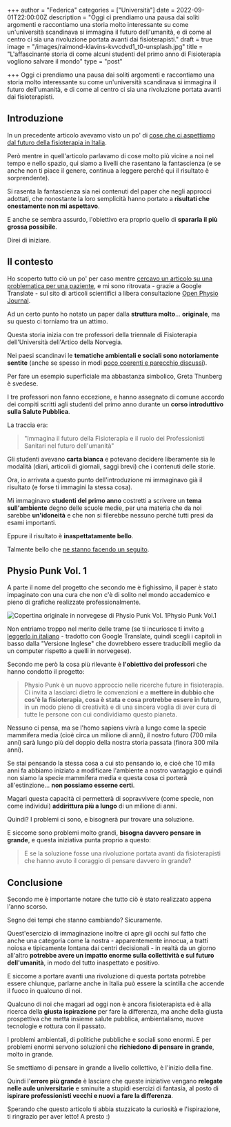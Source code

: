 +++
author = "Federica"
categories = ["Università"]
date = 2022-09-01T22:00:00Z
description = "Oggi ci prendiamo una pausa dai soliti argomenti e raccontiamo una storia molto interessante su come un'università scandinava si immagina il futuro dell'umanità, e di come al centro ci sia una rivoluzione portata avanti dai fisioterapisti."
draft = true
image = "/images/raimond-klavins-kvvcdvd1_t0-unsplash.jpg"
title = "L'affascinante storia di come alcuni studenti del primo anno di Fisioterapia vogliono salvare il mondo"
type = "post"

+++
Oggi ci prendiamo una pausa dai soliti argomenti e raccontiamo una storia molto interessante su come un'università scandinava si immagina il futuro dell'umanità, e di come al centro ci sia una rivoluzione portata avanti dai fisioterapisti.

## Introduzione

In un precedente articolo avevamo visto un po' di [cose che ci aspettiamo dal futuro della fisioterapia in Italia](https://fisioterapisti.org/cosa-c-e-nel-futuro-della-fisioterapia-in-italia/ "Cosa c'è nel futuro della fisioterapia in Italia?").

Però mentre in quell'articolo parlavamo di cose molto più vicine a noi nel tempo e nello spazio, qui siamo a livelli che rasentano la fantascienza (e se anche non ti piace il genere, continua a leggere perché qui il risultato è sorprendente).

Si rasenta la fantascienza sia nei contenuti del paper che negli approcci adottati, che nonostante la loro semplicità hanno portato a **risultati che onestamente non mi aspettavo**.

E anche se sembra assurdo, l'obiettivo era proprio quello di **spararla il più grossa possibile**. 

Direi di iniziare.

## Il contesto

Ho scoperto tutto ciò un po' per caso mentre [cercavo un articolo su una problematica per una paziente](https://fisioterapisti.org/come-ti-informi-dopo-la-laurea/ "Come ti informi dopo la laurea?"), e mi sono ritrovata - grazie a Google Translate - sul sito di articoli scientifici a libera consultazione [Open Physio Journal](https://www.openphysiojournal.com/ "Open Physio Journal | Home").

Ad un certo punto ho notato un paper dalla **struttura molto**... **originale**, ma su questo ci torniamo tra un attimo.

Questa storia inizia con tre professori della triennale di Fisioterapia dell'Università dell'Artico della Norvegia.

Nei paesi scandinavi le **tematiche ambientali e sociali sono notoriamente sentite** (anche se spesso in modi [poco coerenti e parecchio discussi](https://www.ilsole24ore.com/art/petrolio-o-ambiente-paradosso-norvegese-prova-voto-AEvHr0h "Petrolio o ambiente? Il paradosso norvegese alla prova del voto")). 

Per fare un esempio superficiale ma abbastanza simbolico, Greta Thunberg è svedese.

I tre professori non fanno eccezione, e hanno assegnato di comune accordo dei compiti scritti agli studenti del primo anno durante un **corso introduttivo sulla Salute Pubblica**.

La traccia era: 

> "Immagina il futuro della Fisioterapia e il ruolo dei Professionisti Sanitari nel futuro dell'umanità"

Gli studenti avevano **carta bianca** e potevano decidere liberamente sia le modalità (diari, articoli di giornali, saggi brevi) che i contenuti delle storie.

Ora, io arrivata a questo punto dell'introduzione mi immaginavo già il risultato (e forse ti immagini la stessa cosa).

Mi immaginavo **studenti del primo anno** costretti a scrivere un **tema sull'ambiente** degno delle scuole medie, per una materia che da noi sarebbe **un'idoneità** e che non si filerebbe nessuno perché tutti presi da esami importanti.

Eppure il risultato è **inaspettatamente bello**.

Talmente bello che [ne stanno facendo un seguito](https://www.physiospot.com/2022/02/21/physio-punk-volume-2-healthpunk/ "Physiopunk Evolves to Become Healthpunk | Your Chance To Be A Part Of Something Amazing").

## Physio Punk Vol. 1

A parte il nome del progetto che secondo me è fighissimo, il paper è stato impaginato con una cura che non c'è di solito nel mondo accademico e pieno di grafiche realizzate professionalmente.

![Copertina originale in norvegese di Physio Punk Vol. 1](/images/physiopunk_vol1_cover_norsk_thumbnail.webp "Physio Punk Vol. 1")Physio Punk Vol.1

Non entriamo troppo nel merito delle trame (se ti incuriosce ti invito [a leggerlo in italiano](https://www-openphysiojournal-com.translate.goog/portfolio/physiopunk-vol-1/?_x_tr_sl=auto&_x_tr_tl=it&_x_tr_hl=it&_x_tr_pto=wapp "Physio Punk vol.1") - tradotto con Google Translate, quindi scegli i capitoli in basso dalla "Versione Inglese" che dovrebbero essere traducibili meglio da un computer rispetto a quelli in norvegese). 

Secondo me però la cosa più rilevante è **l'obiettivo dei professori** che hanno condotto il progetto:

> Physio Punk è un nuovo approccio nelle ricerche future in fisioterapia. Ci invita a lasciarci dietro le convenzioni e a **mettere in dubbio che cos'è la fisioterapia, cosa è stata e cosa protrebbe essere in futuro**, in un modo pieno di creatività e di una sincera voglia di aver cura di tutte le persone con cui condividiamo questo pianeta.

Nessuno ci pensa, ma se l'homo sapiens vivrà a lungo come la specie mammifera media (cioè circa un milione di anni), il nostro futuro (700 mila anni) sarà lungo più del doppio della nostra storia passata (finora 300 mila anni).

Se stai pensando la stessa cosa a cui sto pensando io, e cioè che 10 mila anni fa abbiamo iniziato a modificare l'ambiente a nostro vantaggio e quindi non siamo la specie mammifera media e questa cosa ci porterà all'estinzione... **non possiamo esserne certi**.

Magari questa capacità ci permetterà di sopravvivere (come specie, non come individui) **addirittura più a lungo** di un milione di anni.

Quindi? I problemi ci sono, e bisognerà pur trovare una soluzione.

E siccome sono problemi molto grandi, **bisogna davvero pensare in grande**, e questa iniziativa punta proprio a questo:

> E se la soluzione fosse una rivoluzione portata avanti da fisioterapisti che hanno avuto il coraggio di pensare davvero in grande?

## Conclusione

Secondo me è importante notare che tutto ciò è stato realizzato appena l'anno scorso. 

Segno dei tempi che stanno cambiando? Sicuramente.

Quest'esercizio di immaginazione inoltre ci apre gli occhi sul fatto che anche una categoria come la nostra - apparentemente innocua, a tratti noiosa e tipicamente lontana dai centri decisionali - in realtà da un giorno all'altro **potrebbe avere un impatto enorme sulla collettività e sul futuro dell'umanità**, in modo del tutto inaspettato e positivo.

E siccome a portare avanti una rivoluzione di questa portata potrebbe essere chiunque, parlarne anche in Italia può essere la scintilla che accende il fuoco in qualcuno di noi.

Qualcuno di noi che magari ad oggi non è ancora fisioterapista ed è alla ricerca della **giusta ispirazione** per fare la differenza, ma anche della giusta prospettiva che metta insieme salute pubblica, ambientalismo, nuove tecnologie e rottura con il passato.

I problemi ambientali, di politiche pubbliche e sociali sono enormi. E per problemi enormi servono soluzioni che **richiedono di pensare in grande**, molto in grande.

Se smettiamo di pensare in grande a livello collettivo, è l'inizio della fine.

Quindi l'**errore più grande** è lasciare che queste iniziative vengano **relegate nelle aule universitarie** e sminuite a stupidi esercizi di fantasia, al posto di **ispirare professionisti vecchi e nuovi a fare la differenza**.

Sperando che questo articolo ti abbia stuzzicato la curiosità e l'ispirazione, ti ringrazio per aver letto! A presto :)